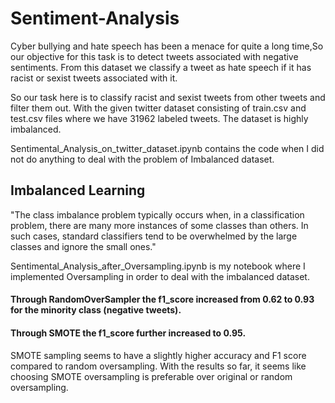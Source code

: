 # Sentiment-Analysis

Cyber bullying and hate speech has been a menace for quite a long time,So our objective for this task is to detect tweets associated with negative sentiments. From this dataset we classify a tweet as hate speech if it has racist or sexist tweets associated with it.

So our task here is to classify racist and sexist tweets from other tweets and filter them out. With the given twitter dataset consisting of train.csv and test.csv files where we have 31962 labeled tweets. 
The dataset is highly imbalanced.

Sentimental_Analysis_on_twitter_dataset.ipynb contains the code when I did not do anything to deal with the problem of Imbalanced dataset.

## Imbalanced Learning

"The class imbalance problem typically occurs when, in a classification problem, there are many more instances of some classes than others. In such cases, standard classifiers tend to be overwhelmed by the large classes and ignore the small ones."


Sentimental_Analysis_after_Oversampling.ipynb is my notebook where I implemented Oversampling in order to deal with the imbalanced dataset.

#### Through RandomOverSampler the f1_score increased from 0.62 to 0.93 for the minority class (negative tweets).
#### Through SMOTE the f1_score further increased to 0.95.

SMOTE sampling seems to have a slightly higher accuracy and F1 score compared to random oversampling. With the results so far, it seems like choosing SMOTE oversampling is preferable over original or random oversampling.
